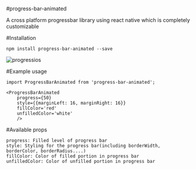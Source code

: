 #progress-bar-animated

A cross platform progressbar library using react native which is completely customizable

#Installation

	npm install progress-bar-animated --save

![progressios](https://cloud.githubusercontent.com/assets/13211441/17270661/d8986d8a-5685-11e6-8972-9eb475af5689.gif)

#Example usage

	import ProgressBarAnimated from 'progress-bar-animated';

	<ProgressBarAnimated 
		progress={50} 
		style={{marginLeft: 16, marginRight: 16}}
		fillColor='red'
		unfilledColor='white'
		/>

#Available props

	progress: Filled level of progress bar
	style: Styling for the progress bar(including borderWidth, borderColor, borderRadius....)
	fillColor: Color of filled portion in progress bar
	unfilledColor: Color of unfilled portion in progress bar 	